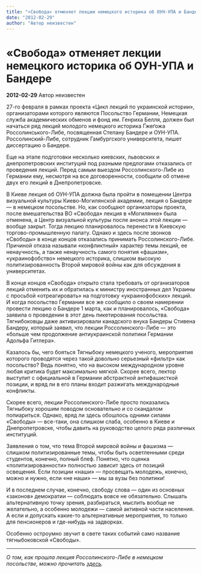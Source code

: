 ```yaml
---
title: "«Свобода» отменяет лекции немецкого историка об ОУН-УПА и Бандере"
date: "2012-02-29"
author: "Автор неизвестен"
---
```


# «Свобода» отменяет лекции немецкого историка об ОУН-УПА и Бандере

**2012-02-29** Автор неизвестен

27-го февраля в рамках проекта «Цикл лекций по украинской истории», организаторами которого являются Посольство Германии, Немецкая служба академических обменов и фонд им. Генриха Белля, должен был начаться ряд лекций молодого немецкого историка Ґжеґожа Россолинського-Либе, посвященная Степану Бандере и ОУН-УПА. Россолинский-Либе, сотрудник Гамбургского университета, пишет диссертацию о Бандере.

Еще на этапе подготовки несколько киевских, львовских и днепропетровских институций под разными предлогами отказались от проведения лекций. Перед самым выездом Россолинского-Либе из Германии ему, несмотря на все договоренности, сообщили об отмене двух его лекций в Днепропетровске.

В Киеве лекция об ОУН-УПА должна была пройти в помещении Центра визуальной культуры Киево-Могилянской академии, лекция о Бандере — в немецком посольстве. Но, как сообщают организаторы проекта, после вмешательства ВО «Свобода» лекция в «Могилянке» была отменена, а Центр визуальной культуры после анонса этой лекции — вообще закрыт. Тогда лекцию планировалось перенести в Киевскую торгово-промышленную палату. Однако и здесь после звонков «Свободы» в конце концов отказались принимать Россолинского-Либе. Причиной отказа называли «конфликтный» характер темы лекций, ее ненаучность, а также ненаучность самого понятия «фашизм», «украинофобство» немецкого историка, слишком высокую политизированность Второй мировой войны как для обсуждения в университетах.

В конце концов «Свобода» открыто стала требовать от организаторов лекций отменить их и обратилась к министру иностранных дел Украины с просьбой «отреагировать» на подготовку «украинофобских» лекций. И когда посольство Германии все же сообщило о своем намерении провести лекцию о Бандере 1 марта, как и планировалось, «Свобода» заявила о проведении в этот день пикетирования посольства. Тягнибоковцы даже активизировали канадского внука Бандеры Стивена Бандеру, который заявил, что лекции Россолинского-Либе — это «больше чем продолжение антиукраинской политики Германии Адольфа Гитлера».

Казалось бы, чего бояться Тягныбоку немецкого ученого, мероприятия которого проводятся через такой довольно серьезный «фильтр» как посольство? Ведь понятно, что на высоком международном уровне любая критика будет максимально мягкой. Скорее всего, лектор выступит с официальной в Германии абстрактной антифашисткой позиции, и вряд ли в его планы входит разжигать международные конфликты.

Скорее всего, лекции Россолинского-Либе просто показались Тягныбоку хорошим поводом основательно и со скандалом попиариться. Однако, вряд ли здесь обошлось одними силами «Свободы» — все-таки, она слишком слаба, особенно в Киеве и Днепропетровске, чтобы давить на руководство целого ряда различных институций.

Заявления о том, что тема Второй мировой войны и фашизма — слишком политизированные темы, чтобы быть осветленными среди студентов, конечно, полный блеф. Понятно, что оценка «политизированности» полностью зависит здесь от позиций освещения. Если позиции «наши» — просвещать молодежь, конечно, можно и нужно, если «не наши» — мы за вузы без политики!

И в последнем случае, конечно, свободу слова — один из основных «законов» демократии — соблюдать вовсе не обязательно. Слышать альтернативную точку зрения, разбираться, мыслить вообще не желательно, а особенно молодежи — самой активной части населения. А если и допускать какие-то альтернативные мероприятия, то только для пенсионеров и где-нибудь на задворках.

Особенно остроумно звучит в свете таких событий само название тягныбоковской «Свободы».

------------------------------------

*О том, как прошла лекция Россолинского-Либе в немецком посольстве, можно прочитать [здесь](/5033.html).*